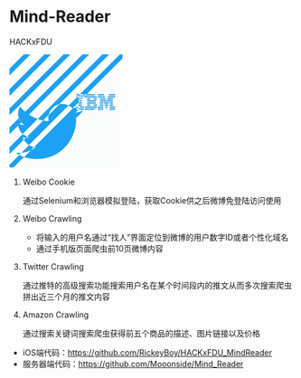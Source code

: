 # Mind-Reader
HACKxFDU

![image](https://github.com/huabinzheng/Mind-Reader/blob/master/Icon.jpg)

1. Weibo Cookie

   通过Selenium和浏览器模拟登陆，获取Cookie供之后微博免登陆访问使用

2. Weibo Crawling

   - 将输入的用户名通过“找人”界面定位到微博的用户数字ID或者个性化域名
   - 通过手机版页面爬虫前10页微博内容

3. Twitter Crawling

   通过推特的高级搜索功能搜索用户名在某个时间段内的推文从而多次搜索爬虫拼出近三个月的推文内容

4. Amazon Crawling

   通过搜索关键词搜索爬虫获得前五个商品的描述、图片链接以及价格

- iOS端代码：https://github.com/RickeyBoy/HACKxFDU_MindReader
- 服务器端代码：https://github.com/Mooonside/Mind_Reader
